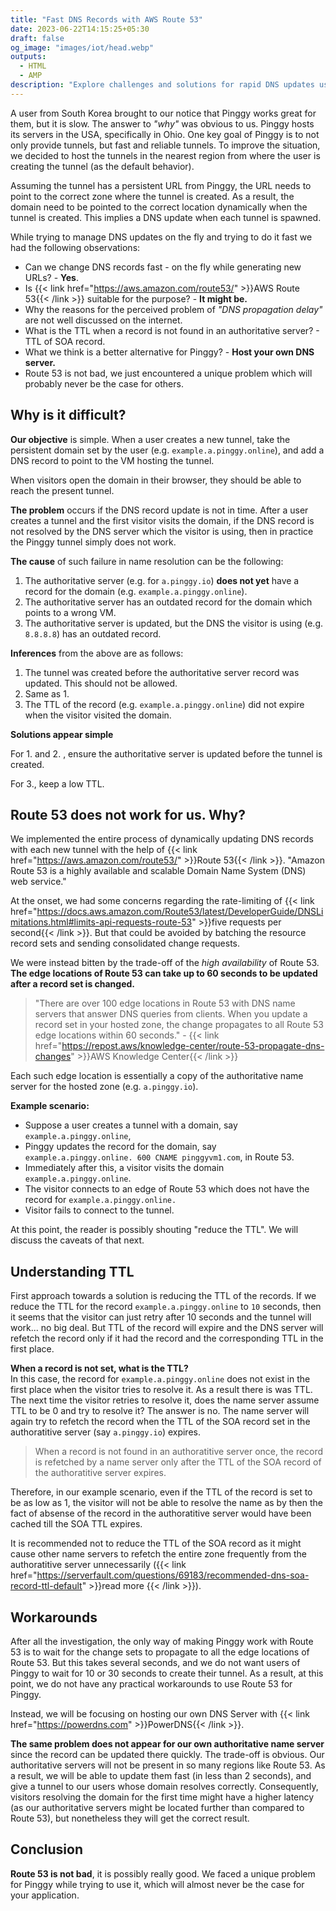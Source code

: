 ```yaml
---
title: "Fast DNS Records with AWS Route 53"
date: 2023-06-22T14:15:25+05:30
draft: false
og_image: "images/iot/head.webp"
outputs:
  - HTML
  - AMP
description: "Explore challenges and solutions for rapid DNS updates using AWS Route 53. Learn why hosting your DNS server with PowerDNS may provide a faster alternative. Dive into the nuances of ensuring quick and reliable tunnels for your application."
---
```


A user from South Korea brought to our notice that Pinggy works great for them, but it is slow. The answer to _"why"_ was obvious to us. Pinggy hosts its servers in the USA, specifically in Ohio. One key goal of Pinggy is to not only provide tunnels, but fast and reliable tunnels. To improve the situation, we decided to host the tunnels in the nearest region from where the user is creating the tunnel (as the default behavior).

Assuming the tunnel has a persistent URL from Pinggy, the URL needs to point to the correct zone where the tunnel is created. As a result, the domain need to be pointed to the correct location dynamically when the tunnel is created. This implies a DNS update when each tunnel is spawned.

While trying to manage DNS updates on the fly and trying to do it fast we had the following observations:

- Can we change DNS records fast - on the fly while generating new URLs? - **Yes**.
- Is {{< link href="https://aws.amazon.com/route53/" >}}AWS Route 53{{< /link >}} suitable for the purpose? - **It might be.**
- Why the reasons for the perceived problem of _"DNS propagation delay"_ are not well discussed on the internet.
- What is the TTL when a record is not found in an authoritative server? - TTL of SOA record.
- What we think is a better alternative for Pinggy? - **Host your own DNS server.**
- Route 53 is not bad, we just encountered a unique problem which will probably never be the case for others.

## Why is it difficult?

**Our objective** is simple. When a user creates a new tunnel, take the persistent domain set by the user (e.g. `example.a.pinggy.online`), and add a DNS record to point to the VM hosting the tunnel.

When visitors open the domain in their browser, they should be able to reach the present tunnel.

**The problem** occurs if the DNS record update is not in time. After a user creates a tunnel and the first visitor visits the domain, if the DNS record is not resolved by the DNS server which the visitor is using, then in practice the Pinggy tunnel simply does not work.

**The cause** of such failure in name resolution can be the following:

1. The authoritative server (e.g. for `a.pinggy.io`) **does not yet** have a record for the domain (e.g. `example.a.pinggy.online`).
2. The authoritative server has an outdated record for the domain which points to a wrong VM.
3. The authoritative server is updated, but the DNS the visitor is using (e.g. `8.8.8.8`) has an outdated record.

**Inferences** from the above are as follows:

1. The tunnel was created before the authoritative server record was updated. This should not be allowed.
2. Same as 1.
3. The TTL of the record (e.g. `example.a.pinggy.online`) did not expire when the visitor visited the domain.

**Solutions appear simple**

For 1. and 2. , ensure the authoritative server is updated before the tunnel is created.

For 3., keep a low TTL.

## Route 53 does not work for us. Why?

We implemented the entire process of dynamically updating DNS records with each new tunnel with the help of {{< link href="https://aws.amazon.com/route53/" >}}Route 53{{< /link >}}. "Amazon Route 53 is a highly available and scalable Domain Name System (DNS) web service."

At the onset, we had some concerns regarding the rate-limiting of {{< link href="https://docs.aws.amazon.com/Route53/latest/DeveloperGuide/DNSLimitations.html#limits-api-requests-route-53" >}}five requests per second{{< /link >}}. But that could be avoided by batching the resource record sets and sending consolidated change requests.

We were instead bitten by the trade-off of the _high availability_ of Route 53. **The edge locations of Route 53 can take up to 60 seconds to be updated after a record set is changed.**

> "There are over 100 edge locations in Route 53 with DNS name servers that answer DNS queries from clients. When you update a record set in your hosted zone, the change propagates to all Route 53 edge locations within 60 seconds." - {{< link href="https://repost.aws/knowledge-center/route-53-propagate-dns-changes" >}}AWS Knowledge Center{{< /link >}}

Each such edge location is essentially a copy of the authoritative name server for the hosted zone (e.g. `a.pinggy.io`).

**Example scenario:**

- Suppose a user creates a tunnel with a domain, say `example.a.pinggy.online`,
- Pinggy updates the record for the domain, say `example.a.pinggy.online. 600 CNAME pinggyvm1.com`, in Route 53.
- Immediately after this, a visitor visits the domain `example.a.pinggy.online`.
- The visitor connects to an edge of Route 53 which does not have the record for `example.a.pinggy.online.`
- Visitor fails to connect to the tunnel.

At this point, the reader is possibly shouting "reduce the TTL". We will discuss the caveats of that next.

## Understanding TTL

First approach towards a solution is reducing the TTL of the records. If we reduce the TTL for the record `example.a.pinggy.online` to `10` seconds, then it seems that the visitor can just retry after 10 seconds and the tunnel will work... no big deal. But TTL of the record will expire and the DNS server will refetch the record only if it had the record and the corresponding TTL in the first place.

**When a record is not set, what is the TTL?** <br>
In this case, the record for `example.a.pinggy.online` does not exist in the first place when the visitor tries to resolve it. As a result there is was TTL. The next time the visitor retries to resolve it, does the name server assume TTL to be 0 and try to resolve it? The answer is no. The name server will again try to refetch the record when the TTL of the SOA record set in the authoratitive server (say `a.pinggy.io`) expires.

> When a record is not found in an authoratitive server once, the record is refetched by a name server only after the TTL of the SOA record of the authoratitive server expires.

Therefore, in our example scenario, even if the TTL of the record is set to be as low as 1, the visitor will not be able to resolve the name as by then the fact of absense of the record in the authoratitive server would have been cached till the SOA TTL expires.

It is recommended not to reduce the TTL of the SOA record as it might cause other name servers to refetch the entire zone frequently from the authoratitive server unnecessarily ({{< link href="https://serverfault.com/questions/69183/recommended-dns-soa-record-ttl-default" >}}read more {{< /link >}}).

## Workarounds

After all the investigation, the only way of making Pinggy work with Route 53 is to wait for the change sets to propagate to all the edge locations of Route 53. But this takes several seconds, and we do not want users of Pinggy to wait for 10 or 30 seconds to create their tunnel. As a result, at this point, we do not have any practical workarounds to use Route 53 for Pinggy.

Instead, we will be focusing on hosting our own DNS Server with {{< link href="https://powerdns.com" >}}PowerDNS{{< /link >}}.

**The same problem does not appear for our own authoritative name server** since the record can be updated there quickly. The trade-off is obvious. Our authoritative servers will not be present in so many regions like Route 53. As a result, we will be able to update them fast (in less than 2 seconds), and give a tunnel to our users whose domain resolves correctly. Consequently, visitors resolving the domain for the first time might have a higher latency (as our authoritative servers might be located further than compared to Route 53), but nonetheless they will get the correct result.

## Conclusion

**Route 53 is not bad**, it is possibly really good. We faced a unique problem for Pinggy while trying to use it, which will almost never be the case for your application.
